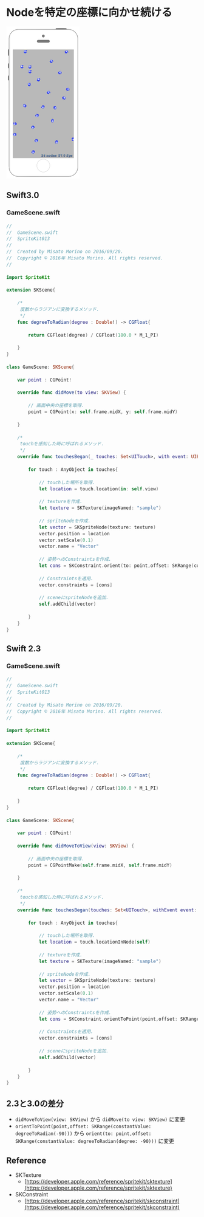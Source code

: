 # Nodeを特定の座標に向かせ続ける

![Preview spritekit013](img/spritekit013.png)

## Swift3.0
### GameScene.swift
```swift
//
//  GameScene.swift
//  SpriteKit013
//
//  Created by Misato Morino on 2016/09/20.
//  Copyright © 2016年 Misato Morino. All rights reserved.
//

import SpriteKit

extension SKScene{
    
    /*
     度数からラジアンに変換するメソッド.
     */
    func degreeToRadian(degree : Double!) -> CGFloat{
        
        return CGFloat(degree) / CGFloat(180.0 * M_1_PI)
        
    }
}

class GameScene: SKScene{
    
    var point : CGPoint!
    
    override func didMove(to view: SKView) {
        
        // 画面中央の座標を取得.
        point = CGPoint(x: self.frame.midX, y: self.frame.midY)
        
    }
    
    /*
     touchを感知した時に呼ばれるメソッド.
     */
    override func touchesBegan(_ touches: Set<UITouch>, with event: UIEvent?) {
        
        for touch : AnyObject in touches{
            
            // touchした場所を取得.
            let location = touch.location(in: self.view)
            
            // textureを作成.
            let texture = SKTexture(imageNamed: "sample")
            
            // spriteNodeを作成.
            let vector = SKSpriteNode(texture: texture)
            vector.position = location
            vector.setScale(0.1)
            vector.name = "Vector"
            
            // 姿勢へのConstraintsを作成.
            let cons = SKConstraint.orient(to: point,offset: SKRange(constantValue: degreeToRadian(degree: -90)))
            
            // Constraintsを適用.
            vector.constraints = [cons]
            
            // sceneにspriteNodeを追加.
            self.addChild(vector)
            
        }
    }
} 
```

## Swift 2.3
### GameScene.swift
```swift
//
//  GameScene.swift
//  SpriteKit013
//
//  Created by Misato Morino on 2016/09/20.
//  Copyright © 2016年 Misato Morino. All rights reserved.
//

import SpriteKit

extension SKScene{
    
    /*
     度数からラジアンに変換するメソッド.
     */
    func degreeToRadian(degree : Double!) -> CGFloat{
        
        return CGFloat(degree) / CGFloat(180.0 * M_1_PI)
        
    }
}

class GameScene: SKScene{
    
    var point : CGPoint!
    
    override func didMoveToView(view: SKView) {
        
        // 画面中央の座標を取得.
        point = CGPointMake(self.frame.midX, self.frame.midY)
        
    }
    
    /*
     touchを感知した時に呼ばれるメソッド.
     */
    override func touchesBegan(touches: Set<UITouch>, withEvent event: UIEvent?) {
        
        for touch : AnyObject in touches{
            
            // touchした場所を取得.
            let location = touch.locationInNode(self)
            
            // textureを作成.
            let texture = SKTexture(imageNamed: "sample")
            
            // spriteNodeを作成.
            let vector = SKSpriteNode(texture: texture)
            vector.position = location
            vector.setScale(0.1)
            vector.name = "Vector"
            
            // 姿勢へのConstraintsを作成.
            let cons = SKConstraint.orientToPoint(point,offset: SKRange(constantValue: degreeToRadian(-90)))
            
            // Constraintsを適用.
            vector.constraints = [cons]
            
            // sceneにspriteNodeを追加.
            self.addChild(vector)
            
        }
    }
} 
```

## 2.3と3.0の差分
* ```didMoveToView(view: SKView)``` から ```didMove(to view: SKView)``` に変更
* ```orientToPoint(point,offset: SKRange(constantValue: degreeToRadian(-90)))``` から ```orient(to: point,offset: SKRange(constantValue: degreeToRadian(degree: -90)))``` に変更

## Reference
* SKTexture
    * [https://developer.apple.com/reference/spritekit/sktexture](https://developer.apple.com/reference/spritekit/sktexture)
* SKConstraint
    * [https://developer.apple.com/reference/spritekit/skconstraint](https://developer.apple.com/reference/spritekit/skconstraint)
